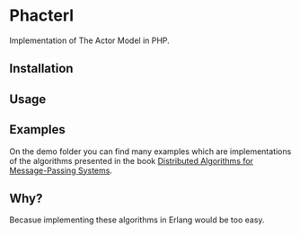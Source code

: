 # Phacterl #

Implementation of The Actor Model in PHP.

## Installation ##

## Usage ##

## Examples ##

On the demo folder you can find many examples which are
implementations of the algorithms presented in the book
[Distributed Algorithms for Message-Passing Systems](http://www.amazon.com/Distributed-Algorithms-Message-Passing-Systems-Michel/dp/3642381227/).

## Why? ##

Becasue implementing these algorithms in Erlang would be too easy.
